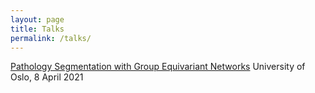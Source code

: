 ```yaml
---
layout: page
title: Talks
permalink: /talks/
---
```


[Pathology Segmentation with Group Equivariant Networks](https://jon-middleton.github.io/assets/Pathology%20Segmentation%20with%20Group%20Equivariant%20Networks.pdf)
University of Oslo, 8 April 2021
